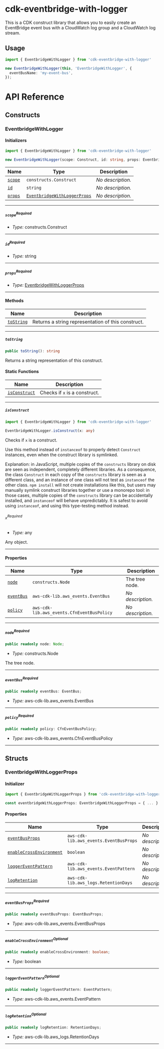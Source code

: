 # cdk-eventbridge-with-logger

This is a CDK construct library that allows you to easily create an EventBridge event bus with a CloudWatch log group and a CloudWatch log stream.

## Usage

```typescript
import { EventbridgeWithLogger } from 'cdk-eventbridge-with-logger'

new EventbridgeWithLogger(this, 'EventbridgeWithLogger', {
  eventBusName: 'my-event-bus',
});
```

# API Reference <a name="API Reference" id="api-reference"></a>

## Constructs <a name="Constructs" id="Constructs"></a>

### EventbridgeWithLogger <a name="EventbridgeWithLogger" id="cdk-eventbridge-with-logger.EventbridgeWithLogger"></a>

#### Initializers <a name="Initializers" id="cdk-eventbridge-with-logger.EventbridgeWithLogger.Initializer"></a>

```typescript
import { EventbridgeWithLogger } from 'cdk-eventbridge-with-logger'

new EventbridgeWithLogger(scope: Construct, id: string, props: EventbridgeWithLoggerProps)
```

| **Name** | **Type** | **Description** |
| --- | --- | --- |
| <code><a href="#cdk-eventbridge-with-logger.EventbridgeWithLogger.Initializer.parameter.scope">scope</a></code> | <code>constructs.Construct</code> | *No description.* |
| <code><a href="#cdk-eventbridge-with-logger.EventbridgeWithLogger.Initializer.parameter.id">id</a></code> | <code>string</code> | *No description.* |
| <code><a href="#cdk-eventbridge-with-logger.EventbridgeWithLogger.Initializer.parameter.props">props</a></code> | <code><a href="#cdk-eventbridge-with-logger.EventbridgeWithLoggerProps">EventbridgeWithLoggerProps</a></code> | *No description.* |

---

##### `scope`<sup>Required</sup> <a name="scope" id="cdk-eventbridge-with-logger.EventbridgeWithLogger.Initializer.parameter.scope"></a>

- *Type:* constructs.Construct

---

##### `id`<sup>Required</sup> <a name="id" id="cdk-eventbridge-with-logger.EventbridgeWithLogger.Initializer.parameter.id"></a>

- *Type:* string

---

##### `props`<sup>Required</sup> <a name="props" id="cdk-eventbridge-with-logger.EventbridgeWithLogger.Initializer.parameter.props"></a>

- *Type:* <a href="#cdk-eventbridge-with-logger.EventbridgeWithLoggerProps">EventbridgeWithLoggerProps</a>

---

#### Methods <a name="Methods" id="Methods"></a>

| **Name** | **Description** |
| --- | --- |
| <code><a href="#cdk-eventbridge-with-logger.EventbridgeWithLogger.toString">toString</a></code> | Returns a string representation of this construct. |

---

##### `toString` <a name="toString" id="cdk-eventbridge-with-logger.EventbridgeWithLogger.toString"></a>

```typescript
public toString(): string
```

Returns a string representation of this construct.

#### Static Functions <a name="Static Functions" id="Static Functions"></a>

| **Name** | **Description** |
| --- | --- |
| <code><a href="#cdk-eventbridge-with-logger.EventbridgeWithLogger.isConstruct">isConstruct</a></code> | Checks if `x` is a construct. |

---

##### `isConstruct` <a name="isConstruct" id="cdk-eventbridge-with-logger.EventbridgeWithLogger.isConstruct"></a>

```typescript
import { EventbridgeWithLogger } from 'cdk-eventbridge-with-logger'

EventbridgeWithLogger.isConstruct(x: any)
```

Checks if `x` is a construct.

Use this method instead of `instanceof` to properly detect `Construct`
instances, even when the construct library is symlinked.

Explanation: in JavaScript, multiple copies of the `constructs` library on
disk are seen as independent, completely different libraries. As a
consequence, the class `Construct` in each copy of the `constructs` library
is seen as a different class, and an instance of one class will not test as
`instanceof` the other class. `npm install` will not create installations
like this, but users may manually symlink construct libraries together or
use a monorepo tool: in those cases, multiple copies of the `constructs`
library can be accidentally installed, and `instanceof` will behave
unpredictably. It is safest to avoid using `instanceof`, and using
this type-testing method instead.

###### `x`<sup>Required</sup> <a name="x" id="cdk-eventbridge-with-logger.EventbridgeWithLogger.isConstruct.parameter.x"></a>

- *Type:* any

Any object.

---

#### Properties <a name="Properties" id="Properties"></a>

| **Name** | **Type** | **Description** |
| --- | --- | --- |
| <code><a href="#cdk-eventbridge-with-logger.EventbridgeWithLogger.property.node">node</a></code> | <code>constructs.Node</code> | The tree node. |
| <code><a href="#cdk-eventbridge-with-logger.EventbridgeWithLogger.property.eventBus">eventBus</a></code> | <code>aws-cdk-lib.aws_events.EventBus</code> | *No description.* |
| <code><a href="#cdk-eventbridge-with-logger.EventbridgeWithLogger.property.policy">policy</a></code> | <code>aws-cdk-lib.aws_events.CfnEventBusPolicy</code> | *No description.* |

---

##### `node`<sup>Required</sup> <a name="node" id="cdk-eventbridge-with-logger.EventbridgeWithLogger.property.node"></a>

```typescript
public readonly node: Node;
```

- *Type:* constructs.Node

The tree node.

---

##### `eventBus`<sup>Required</sup> <a name="eventBus" id="cdk-eventbridge-with-logger.EventbridgeWithLogger.property.eventBus"></a>

```typescript
public readonly eventBus: EventBus;
```

- *Type:* aws-cdk-lib.aws_events.EventBus

---

##### `policy`<sup>Required</sup> <a name="policy" id="cdk-eventbridge-with-logger.EventbridgeWithLogger.property.policy"></a>

```typescript
public readonly policy: CfnEventBusPolicy;
```

- *Type:* aws-cdk-lib.aws_events.CfnEventBusPolicy

---


## Structs <a name="Structs" id="Structs"></a>

### EventbridgeWithLoggerProps <a name="EventbridgeWithLoggerProps" id="cdk-eventbridge-with-logger.EventbridgeWithLoggerProps"></a>

#### Initializer <a name="Initializer" id="cdk-eventbridge-with-logger.EventbridgeWithLoggerProps.Initializer"></a>

```typescript
import { EventbridgeWithLoggerProps } from 'cdk-eventbridge-with-logger'

const eventbridgeWithLoggerProps: EventbridgeWithLoggerProps = { ... }
```

#### Properties <a name="Properties" id="Properties"></a>

| **Name** | **Type** | **Description** |
| --- | --- | --- |
| <code><a href="#cdk-eventbridge-with-logger.EventbridgeWithLoggerProps.property.eventBusProps">eventBusProps</a></code> | <code>aws-cdk-lib.aws_events.EventBusProps</code> | *No description.* |
| <code><a href="#cdk-eventbridge-with-logger.EventbridgeWithLoggerProps.property.enableCrossEnvironment">enableCrossEnvironment</a></code> | <code>boolean</code> | *No description.* |
| <code><a href="#cdk-eventbridge-with-logger.EventbridgeWithLoggerProps.property.loggerEventPattern">loggerEventPattern</a></code> | <code>aws-cdk-lib.aws_events.EventPattern</code> | *No description.* |
| <code><a href="#cdk-eventbridge-with-logger.EventbridgeWithLoggerProps.property.logRetention">logRetention</a></code> | <code>aws-cdk-lib.aws_logs.RetentionDays</code> | *No description.* |

---

##### `eventBusProps`<sup>Required</sup> <a name="eventBusProps" id="cdk-eventbridge-with-logger.EventbridgeWithLoggerProps.property.eventBusProps"></a>

```typescript
public readonly eventBusProps: EventBusProps;
```

- *Type:* aws-cdk-lib.aws_events.EventBusProps

---

##### `enableCrossEnvironment`<sup>Optional</sup> <a name="enableCrossEnvironment" id="cdk-eventbridge-with-logger.EventbridgeWithLoggerProps.property.enableCrossEnvironment"></a>

```typescript
public readonly enableCrossEnvironment: boolean;
```

- *Type:* boolean

---

##### `loggerEventPattern`<sup>Optional</sup> <a name="loggerEventPattern" id="cdk-eventbridge-with-logger.EventbridgeWithLoggerProps.property.loggerEventPattern"></a>

```typescript
public readonly loggerEventPattern: EventPattern;
```

- *Type:* aws-cdk-lib.aws_events.EventPattern

---

##### `logRetention`<sup>Optional</sup> <a name="logRetention" id="cdk-eventbridge-with-logger.EventbridgeWithLoggerProps.property.logRetention"></a>

```typescript
public readonly logRetention: RetentionDays;
```

- *Type:* aws-cdk-lib.aws_logs.RetentionDays

---



